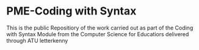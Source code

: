 # PME-Coding with Syntax

 This is the public Repositiory of the work carried out as part of the Coding with Syntax Module from the Computer Science for Educatiors delivered through ATU letterkenny
